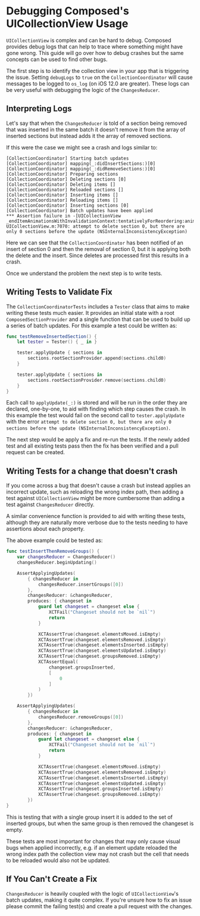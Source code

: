 # Debugging Composed's UICollectionView Usage

`UICollectionView` is complex and can be hard to debug. Composed provides debug logs that can help to trace where something might have gone wrong. This guide will go over how to debug crashes but the same concepts can be used to find other bugs.

The first step is to identify the collection view in your app that is triggering the issue. Setting `debugLogs` to `true` on the `CollectionCoordinator` will cause messages to be logged to `os_log` (on iOS 12.0 are greater). These logs can be very useful with debugging the logic of the `ChangesReducer`.

## Interpreting Logs

Let's say that when the `ChangesReducer` is told of a section being removed that was inserted in the same batch it doesn't remove it from the array of inserted sections but instead adds it the array of removed sections.

If this were the case we might see a crash and logs similar to:

```logs
[CollectionCoordinator] Starting batch updates
[CollectionCoordinator] mapping(_:didInsertSections:)[0]
[CollectionCoordinator] mapping(_:didRemoveSections:)[0]
[CollectionCoordinator] Preparing sections
[CollectionCoordinator] Deleting sections [0]
[CollectionCoordinator] Deleting items []
[CollectionCoordinator] Reloaded sections []
[CollectionCoordinator] Inserting items []
[CollectionCoordinator] Reloading items []
[CollectionCoordinator] Inserting sections [0]
[CollectionCoordinator] Batch updates have been applied
*** Assertion failure in -[UICollectionView _endItemAnimationsWithInvalidationContext:tentativelyForReordering:animator:collectionViewAnimator:], UICollectionView.m:7070: attempt to delete section 0, but there are only 0 sections before the update (NSInternalInconsistencyException)
```

Here we can see that the `CollectionCoordinator` has been notified of an insert of section 0 and then the removal of section 0, but it is applying both the delete and the insert. Since deletes are processed first this results in a crash.

Once we understand the problem the next step is to write tests.

## Writing Tests to Validate Fix

The `CollectionCoordinatorTests` includes a `Tester` class that aims to make writing these tests much easier. It provides an initial state with a root `ComposedSectionProvider` and a single function that can be used to build up a series of batch updates. For this example a test could be written as:

```swift
func testRemoveInsertedSection() {
    let tester = Tester() { _ in }

    tester.applyUpdate { sections in
        sections.rootSectionProvider.append(sections.child0)
    }

    tester.applyUpdate { sections in
        sections.rootSectionProvider.remove(sections.child0)
    }
}
```

Each call to `applyUpdate(_:)` is stored and will be run in the order they are declared, one-by-one, to aid with finding which step causes the crash. In this example the test would fail on the second call to `tester.applyUpdate` with the error `attempt to delete section 0, but there are only 0 sections before the update (NSInternalInconsistencyException)`.

The next step would be apply a fix and re-run the tests. If the newly added test and all existing tests pass then the fix has been verified and a pull request can be created.

## Writing Tests for a change that doesn't crash

If you come across a bug that doesn't cause a crash but instead applies an incorrect update, such as reloading the wrong index path, then adding a test against `UICollectionView` might be more cumbersome than adding a test against `ChangesReducer` directly.

A similar convenience function is provided to aid with writing these tests, although they are naturally more verbose due to the tests needing to have assertions about each property.

The above example could be tested as:

```swift
func testInsertThenRemoveGroups() {
    var changesReducer = ChangesReducer()
    changesReducer.beginUpdating()

    AssertApplyingUpdates(
        { changesReducer in
            changesReducer.insertGroups([0])
        },
        changesReducer: &changesReducer,
        produces: { changeset in
            guard let changeset = changeset else {
                XCTFail("Changeset should not be `nil`")
                return
            }

            XCTAssertTrue(changeset.elementsMoved.isEmpty)
            XCTAssertTrue(changeset.elementsRemoved.isEmpty)
            XCTAssertTrue(changeset.elementsInserted.isEmpty)
            XCTAssertTrue(changeset.elementsUpdated.isEmpty)
            XCTAssertTrue(changeset.groupsRemoved.isEmpty)
            XCTAssertEqual(
                changeset.groupsInserted,
                [
                    0
                ]
            )
        })

    AssertApplyingUpdates(
        { changesReducer in
            changesReducer.removeGroups([0])
        },
        changesReducer: &changesReducer,
        produces: { changeset in
            guard let changeset = changeset else {
                XCTFail("Changeset should not be `nil`")
                return
            }

            XCTAssertTrue(changeset.elementsMoved.isEmpty)
            XCTAssertTrue(changeset.elementsRemoved.isEmpty)
            XCTAssertTrue(changeset.elementsInserted.isEmpty)
            XCTAssertTrue(changeset.elementsUpdated.isEmpty)
            XCTAssertTrue(changeset.groupsInserted.isEmpty)
            XCTAssertTrue(changeset.groupsRemoved.isEmpty)
        })
}
```

This is testing that with a single group insert it is added to the set of inserted groups, but when the same group is then removed the changeset is empty.

These tests are most important for changes that may only cause visual bugs when applied incorrectly, e.g. if an element update reloaded the wrong index path the collection view may not crash but the cell that needs to be reloaded would also not be updated.

## If You Can't Create a Fix

`ChangesReducer` is heavily coupled with the logic of `UICollectionView`'s batch updates, making it quite complex. If you're unsure how to fix an issue please commit the failing test(s) and create a pull request with the changes.

